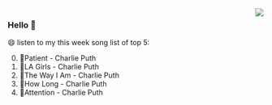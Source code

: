 <img align="right"  src="https://github-readme-stats.vercel.app/api/top-langs/?username=kvnZero" />

### Hello 👋

😄 listen to my this week song list of top 5:

0. 🌈Patient - Charlie Puth
1. 🌈LA Girls - Charlie Puth
2. 🌈The Way I Am - Charlie Puth
3. 🌈How Long - Charlie Puth
4. 🌈Attention - Charlie Puth

